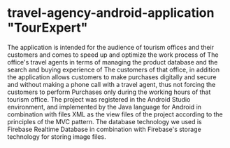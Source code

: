 # travel-agency-android-application "TourExpert"
The application is intended for the audience of tourism offices and their customers and comes to speed up and optimize the work process of The office's travel agents in terms of managing the product database and the search and buying experience of The customers of that office, in addition the application allows customers to make purchases digitally and secure and without making a phone call with a travel agent, thus not forcing the customers to perform Purchases only during the working hours of that tourism office. The project was registered in the Android Studio environment, and implemented by the Java language for Android in combination with files XML as the view files of the project according to the principles of the MVC pattern. The database technology we used is Firebase Realtime Database in combination with Firebase's storage technology for storing image files.

